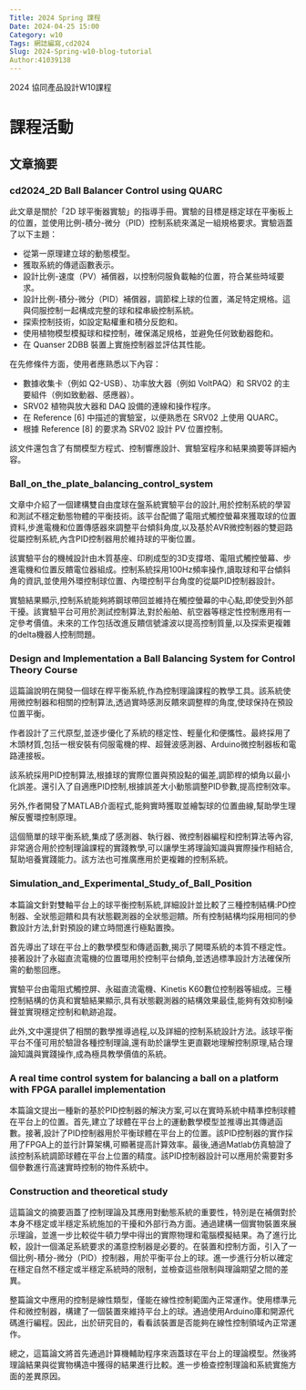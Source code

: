 ```yaml
---
Title: 2024 Spring 課程
Date: 2024-04-25 15:00
Category: w10
Tags: 網誌編寫,cd2024
Slug: 2024-Spring-w10-blog-tutorial
Author:41039138
---
```


2024 協同產品設計W10課程

<!-- PELICAN_END_SUMMARY -->

# 課程活動

## 文章摘要


### cd2024_2D Ball Balancer Control using QUARC

此文章是關於「2D 球平衡器實驗」的指導手冊。實驗的目標是穩定球在平衡板上的位置，並使用比例-積分-微分（PID）控制系統來滿足一組規格要求。實驗涵蓋了以下主題：
- 從第一原理建立球的動態模型。
- 獲取系統的傳遞函數表示。
- 設計比例-速度（PV）補償器，以控制伺服負載軸的位置，符合某些時域要求。
- 設計比例-積分-微分（PID）補償器，調節樑上球的位置，滿足特定規格。這與伺服控制一起構成完整的球和樑串級控制系統。
- 探索控制技術，如設定點權重和積分反飽和。
- 使用植物模型模擬球和樑控制，確保滿足規格，並避免任何致動器飽和。
- 在 Quanser 2DBB 裝置上實施控制器並評估其性能。

在先修條件方面，使用者應熟悉以下內容：
- 數據收集卡（例如 Q2-USB）、功率放大器（例如 VoltPAQ）和 SRV02 的主要組件（例如致動器、感應器）。
- SRV02 植物與放大器和 DAQ 設備的連線和操作程序。
- 在 Reference [6] 中描述的實驗室，以便熟悉在 SRV02 上使用 QUARC。
- 根據 Reference [8] 的要求為 SRV02 設計 PV 位置控制。

該文件還包含了有關模型方程式、控制響應設計、實驗室程序和結果摘要等詳細內容。


### Ball_on_the_plate_balancing_control_system 

  文章中介紹了一個建構雙自由度球在盤系統實驗平台的設計,用於控制系統的學習和測試不穩定動態物體的平衡技術。該平台配備了電阻式觸控螢幕來獲取球的位置資料,步進電機和位置傳感器來調整平台傾斜角度,以及基於AVR微控制器的雙迴路從屬控制系統,內含PID控制器用於維持球的平衡位置。
  
   該實驗平台的機械設計由木質基座、印刷成型的3D支撐塔、電阻式觸控螢幕、步進電機和位置反饋電位器組成。控制系統採用100Hz頻率操作,讀取球和平台傾斜角的資訊,並使用外環控制球位置、內環控制平台角度的從屬PID控制器設計。
   
   實驗結果顯示,控制系統能夠將鋼球帶回並維持在觸控螢幕的中心點,即使受到外部干擾。該實驗平台可用於測試控制算法,對於船舶、航空器等穩定性控制應用有一定參考價值。未來的工作包括改進反饋信號濾波以提高控制質量,以及探索更複雜的delta機器人控制問題。


### Design and Implementation a Ball Balancing System for Control Theory Course 

  這篇論說明在開發一個球在桿平衡系統,作為控制理論課程的教學工具。該系統使用微控制器和相關的控制算法,透過實時感測反饋來調整桿的角度,使球保持在預設位置平衡。

  作者設計了三代原型,並逐步優化了系統的穩定性、輕量化和便攜性。最終採用了木頭材質,包括一根安裝有伺服電機的桿、超聲波感測器、Arduino微控制器板和電路連接板。

  該系統採用PID控制算法,根據球的實際位置與預設點的偏差,調節桿的傾角以最小化誤差。還引入了自適應PID控制,根據誤差大小動態調整PID參數,提高控制效率。

  另外,作者開發了MATLAB介面程式,能夠實時獲取並繪製球的位置曲線,幫助學生理解反饗環控制原理。

  這個簡單的球平衡系統,集成了感測器、執行器、微控制器編程和控制算法等內容,非常適合用於控制理論課程的實踐教學,可以讓學生將理論知識與實際操作相結合,幫助培養實踐能力。該方法也可推廣應用於更複雜的控制系統。


### Simulation_and_Experimental_Study_of_Ball_Position 

  本篇論文針對雙軸平台上的球平衡控制系統,詳細設計並比較了三種控制結構:PD控制器、全狀態迴饋和具有狀態觀測器的全狀態迴饋。所有控制結構均採用相同的參數設計方法,針對預設的建立時間進行極點置換。

  首先導出了球在平台上的數學模型和傳遞函數,揭示了開環系統的本質不穩定性。接著設計了永磁直流電機的位置環用於控制平台傾角,並透過標準設計方法確保所需的動態回應。

  實驗平台由電阻式觸控屏、永磁直流電機、Kinetis K60數位控制器等組成。三種控制結構的仿真和實驗結果顯示,具有狀態觀測器的結構效果最佳,能夠有效抑制噪聲並實現穩定控制和軌跡追蹤。

  此外,文中還提供了相關的數學推導過程,以及詳細的控制系統設計方法。該球平衡平台不僅可用於驗證各種控制理論,還有助於讓學生更直觀地理解控制原理,結合理論知識與實踐操作,成為極具教學價值的系統。


### A real time control system for balancing a ball on a platform with FPGA parallel implementation

  本篇論文提出一種新的基於PID控制器的解決方案,可以在實時系統中精準控制球體在平台上的位置。首先,建立了球體在平台上的運動數學模型並推導出其傳遞函數。接著,設計了PID控制器用於平衡球體在平台上的位置。該PID控制器的實作採用了FPGA上的並行計算架構,可顯著提高計算效率。最後,通過Matlab仿真驗證了該控制系統調節球體在平台上位置的精度。該PID控制器設計可以應用於需要對多個參數進行高速實時控制的物件系統中。

### Construction and theoretical study
    
   這篇論文的摘要涵蓋了控制理論及其應用對動態系統的重要性，特別是在補償對於本身不穩定或半穩定系統施加的干擾和外部行為方面。通過建構一個實物裝置來展示理論，並進一步比較從牛頓力學中得出的實際物理和電腦模擬結果。為了進行比較，設計一個滿足系統要求的滿意控制器是必要的。在裝置和控制方面，引入了一個比例-積分-微分（PID）控制器，用於平衡平台上的球。進一步進行分析以確定在穩定自然不穩定或半穩定系統時的限制，並檢查這些限制與理論期望之間的差異。

   整篇論文中應用的控制是線性類型，僅能在線性控制範圍內正常運作。使用標準元件和微控制器，構建了一個裝置來維持平台上的球。通過使用Arduino庫和開源代碼進行編程。因此，出於研究目的，看看該裝置是否能夠在線性控制領域內正常運作。

   總之，這篇論文將首先通過計算機輔助程序來涵蓋球在平台上的理論模型。然後將理論結果與從實物構造中獲得的結果進行比較。進一步檢查控制理論和系統實施方面的差異原因。